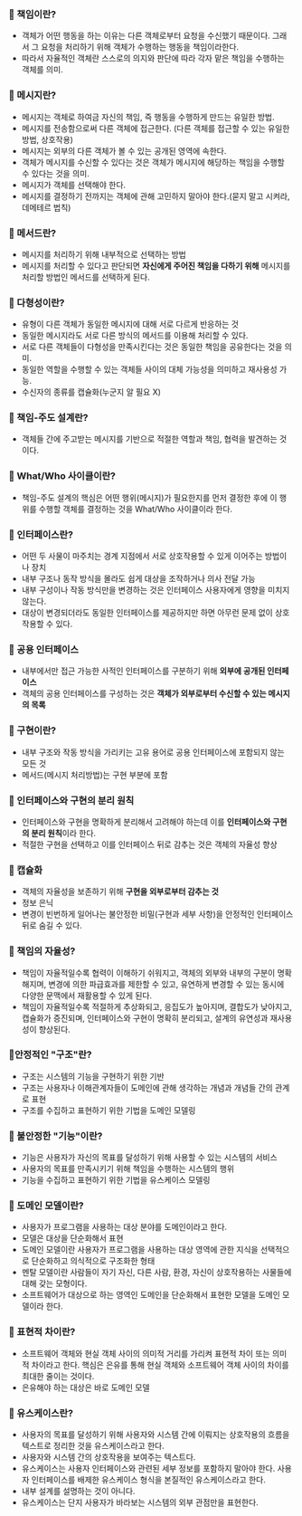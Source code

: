 ### 🤔 책임이란?
- 객체가 어떤 행동을 하는 이유는 다른 객체로부터 요청을 수신했기 때문이다. 그래서 그 요청을 처리하기 위해 객체가 수행하는 행동을 책임이라한다.
- 따라서 자율적인 객체란 스스로의 의지와 판단에 따라 각자 맡은 책임을 수행하는 객체를 의미.

### 🤔 메시지란?
- 메시지는 객체로 하여금 자신의 책임, 즉 행동을 수행하게 만드는 유일한 방법.
- 메시지를 전송함으로써 다른 객체에 접근한다. (다른 객체를 접근할 수 있는 유일한 방법, 상호작용)
- 메시지는 외부의 다른 객체가 볼 수 있는 공개된 영역에 속한다.
- 객체가 메시지를 수신할 수 있다는 것은 객체가 메시지에 해당하는 책임을 수행할 수 있다는 것을 의미.
- 메시지가 객체를 선택해야 한다.
- 메시지를 결정하기 전까지는 객체에 관해 고민하지 말아야 한다.(묻지 말고 시켜라, 데메테르 법칙)

### 🤔 메서드란?
- 메시지를 처리하기 위해 내부적으로 선택하는 방법
- 메시지를 처리할 수 있다고 판단되면 **자신에게 주어진 책임을 다하기 위해** 메시지를 처리할 방법인 메서드를 선택하게 된다.

### 🤔 다형성이란?
- 유형이 다른 객체가 동일한 메시지에 대해 서로 다르게 반응하는 것
- 동일한 메시지라도 서로 다른 방식의 메서드를 이용해 처리할 수 있다.
- 서로 다른 객체들이 다형성을 만족시킨다는 것은 동일한 책임을 공유한다는 것을 의미.
- 동일한 역할을 수행할 수 있는 객체들 사이의 대체 가능성을 의미하고 재사용성 가능.
- 수신자의 종류를 캡슐화(누군지 알 필요 X)

### 🤔 책임-주도 설계란?
- 객체들 간에 주고받는 메시지를 기반으로 적절한 역할과 책임, 협력을 발견하는 것이다.

### 🤔 What/Who 사이클이란?
- 책임-주도 설계의 핵심은 어떤 행위(메시지)가 필요한지를 먼저 결정한 후에 이 행위를 수행할 객체를 결정하는 것을 What/Who 사이클이라 한다.

### 🤔 인터페이스란?
- 어떤 두 사물이 마주치는 경계 지점에서 서로 상호작용할 수 있게 이어주는 방법이나 장치
- 내부 구조나 동작 방식을 몰라도 쉽게 대상을 조작하거나 의사 전달 가능
- 내부 구성이나 작동 방식만을 변경하는 것은 인터페이스 사용자에게 영향을 미치지 않는다.
- 대상이 변경되더라도 동일한 인터페이스를 제공하지만 하면 아무런 문제 없이 상호작용할 수 있다.

### 🤔 공용 인터페이스
- 내부에서만 접근 가능한 사적인 인터페이스를 구분하기 위해 **외부에 공개된 인터페이스**
- 객체의 공용 인터페이스를 구성하는 것은 **객체가 외부로부터 수신할 수 있는 메시지의 목록**

### 🤔 구현이란?
- 내부 구조와 작동 방식을 가리키는 고유 용어로 공용 인터페이스에 포함되지 않는 모든 것
- 메서드(메시지 처리방법)는 구현 부분에 포함

### 🤔 인터페이스와 구현의 분리 원칙
- 인터페이스와 구현을 명확하게 분리해서 고려해야 하는데 이를 **인터페이스와 구현의 분리 원칙**이라 한다.
- 적절한 구현을 선택하고 이를 인터페이스 뒤로 감추는 것은 객체의 자율성 향상

### 🤔 캡슐화
- 객체의 자율성을 보존하기 위해 **구현을 외부로부터 감추는 것**
- 정보 은닉
- 변경이 빈번하게 일어나는 불안정한 비밀(구현과 세부 사항)을 안정적인 인터페이스 뒤로 숨길 수 있다.

### 🤔 책임의 자율성?
- 책임이 자율적일수록 협력이 이해하기 쉬워지고, 객체의 외부와 내부의 구분이 명확해지며, 변경에 의한 파급효과를 제한할 수 있고, 유연하게 변경할 수 있는 동시에 다양한 문맥에서 재활용할 수 있게 된다.
- 책임이 자율적일수록 적절하게 추상화되고, 응집도가 높아지며, 결합도가 낮아지고, 캡슐화가 증진되며, 인터페이스와 구현이 명확히 분리되고, 설계의 유연성과 재사용성이 향상된다.

### 🤔안정적인 "구조"란?
- 구조는 시스템의 기능을 구현하기 위한 기반
- 구조는 사용자나 이해관계자들이 도메인에 관해 생각하는 개념과 개념들 간의 관계로 표현
- 구조를 수집하고 표현하기 위한 기법을 도메인 모델링

### 🤔 불안정한 "기능"이란?
- 기능은 사용자가 자신의 목표를 달성하기 위해 사용할 수 있는 시스템의 서비스
- 사용자의 목표를 만족시키기 위해 책임을 수행하는 시스템의 행위
- 기능을 수집하고 표현하기 위한 기법을 유스케이스 모델링

### 🤔 도메인 모델이란?
- 사용자가 프로그램을 사용하는 대상 분야를 도메인이라고 한다.
- 모델은 대상을 단순화해서 표현
- 도메인 모델이란 사용자가 프로그램을 사용하는 대상 영역에 관한 지식을 선택적으로 단순화하고 의식적으로 구조화한 형태
- 멘탈 모델이란 사람들이 자기 자신, 다른 사람, 환경, 자신이 상호작용하는 사물들에 대해 갖는 모형이다.
- 소프트웨어가 대상으로 하는 영역인 도메인을 단순화해서 표현한 모델을 도메인 모델이라 한다.

### 🤔 표현적 차이란?
- 소프트웨어 객체와 현실 객체 사이의 의미적 거리를 가리켜 표현적 차이 또는 의미적 차이라고 한다. 핵심은 은유를 통해 현실 객체와 소프트웨어 객체 사이의 차이를 최대한 줄이는 것이다.
- 은유해야 하는 대상은 바로 도메인 모델

### 🤔 유스케이스란?
- 사용자의 목표를 달성하기 위해 사용자와 시스템 간에 이뤄지는 상호작용의 흐름을 텍스트로 정리한 것을 유스케이스라고 한다.
- 사용자와 시스템 간의 상호작용을 보여주는 텍스트다.
- 유스케이스는 사용자 인터페이스와 관련된 세부 정보를 포함하지 말아야 한다. 사용자 인터페이스를 배제한 유스케이스 형식을 본질적인 유스케이스라고 한다.
- 내부 설계를 설명하는 것이 아니다.
- 유스케이스는 단지 사용자가 바라보는 시스템의 외부 관점만을 표현한다.
